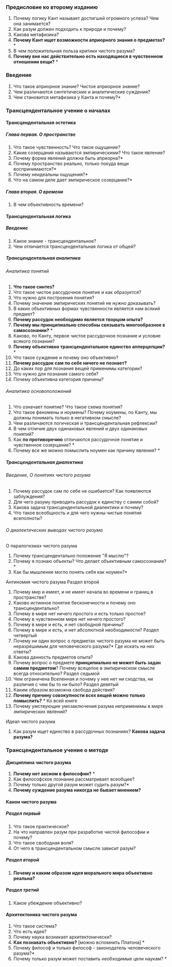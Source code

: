 ### Предисловие ко второму изданию
1. Почему логику Кант называет достигшей огромного успеха? Чем она занимается?
2. Как разум должен подходить к природе и почему?
3. Какова метафизика?
4. **Почему Кант ищет возможности априорного знания о предметах?** * 
5. В чем положительная польза критики чистого разума?
6. **Почему вне нас действительно есть находящиеся в чувственном отношении вещи?** *
### Введение
1. Что такое априорное знание? Чистое априорное знание?
2. Чем различаются синтетические и аналитические суждения?
3. Чем становится метафизика у Канта и почему?*
### Трансцендентальное учение о началах
#### Трансцендентальная эстетика
##### Глава первая. О пространстве
1. Что такое чувственность? Что такое ощущение?
2. Какие созерцания называются эмпирическими? Что такое явление?
3. Почему форма явлений должна быть априорна?*
4. Почему пространство реально, только покуда вещи воспринимаются?*
5. Почему неидеальны ощущения?* 
6. Что на самом деле дает эмпирическое созерцание?*
##### Глава вторая. О времени
1. В чем объективность времени?
#### Трансцендентальная логика
##### Введение
1. Какое знание - трансцендентальное?
2. Чем отличается трансцендентальная логика от общей?  
##### Трансцендентальная аналитика
###### Аналитика понятий
1. **Что такое синтез?**
2. Что такое чистое рассудочное понятие и как образуется?
3. Что нужно для построения понятия?
4. Почему значение эмпирических понятий не нужно доказывать?
5. В каких объективных формах чувственности является нам всякий предмет?
6. **Почему рассудок необходимо является творцом опыта?**
7. **Почему мы принципиально способны связывать многообразное в самосознании?** *
8. Каково, по Канту, первое чистое рассудочное познание и условие всякого познания?
9. **Почему объективно трансцендентальное единство апперцепции?** *
10. Что такое суждение и почему оно объективно?
11. **Почему рассудок сам по себе ничего не познает?**
12. До каких пор для познания вещей применимы категории?
13. Что нужно для познания самого себя?
14. Почему объективна категория причины?
###### Аналитика основоположений
1. Что означает понятие? Что такое схема понятия?
2. Что такое феномены и ноумены? Почему ноумены, по Канту, мы должны понимать только в негативном смысле?
3. Чем различаются логическая и трансцендентальная рефлексии?
4. В чем отличие двух одинаковых явлений и двух одинаковых понятий?
5. Как **по противоречию** отличаются рассудочное понятие и чувственное созерцание? *
6. Почему все же можно помыслить ноумен как причину явления? *
##### Трансцендентальная диалектика
###### Введение, О понятиях чистого разума
1. Почему рассудок сам по себе не ошибается? Как появляются заблуждения?
2. Для чего разуму приводить рассудок к единству с самим собой?
3. Какова задача трансцендентальной диалектики и почему?
4. Что такое всеобщность и для чего нужны чистые понятия всеполноты?
###### О диалектических выводах чистого разума
 О паралогизмах чистого разума
1. Почему трансцендентально положение "Я мыслю"?
2. Почему я познаю объекты? Что делает объективным самосознание?*
3. Как бы мышление могло понять себя как ноумен?*

Антиномия чистого разума
Раздел второй
 1. Почему мир и имеет, и не имеет начала во времени и границ в пространстве?
 2. Каково истинное понятие бесконечности и почему оно трансцендентально?
 3. Почему в мире нет ничего простого и есть только простое?
 4. Почему в чувственном мире нет ничего простого?
 5. Почему в мире и есть, и нет свободной причины?
 6. Почему в мире и есть, и нет абсолютной необходимости?
Раздел четвертый
1. Почему ни один вопрос о предметах чистого разума не может быть неразрешимым для человеческого разума?* Где искать на них ответы?
2. Какова данность предметов опыта?
3. Почему вопрос о предмете **принципиально не может быть задан самим предметом**? Почему всецелое в эмпирическом смысле всегда относительно?
Раздел седьмой
1. Чем ограничена Вселенная и почему у нее нет ни сходства, ни различия с чем бы то ни было?
Раздел девятый
 1. Каким образом возможна свобода действия?
 2. **Почему причину совокупности всех вещей можно только помыслить?** *
Ко всей книге
1. Почему умствующие умозаключения разума неприменимы в мире эмпирических явлений?

Идеал чистого разума
1. Как разум ищет единство в рассудочных познаниях? **Какова задача разума?**
### Трансцендентальное учение о методе
#### Дисциплина чистого разума
1. **Почему нет аксиом в философии?** *
2. Как философское познание рассматривает всеобщее?
3. Почему только другой разум может судить разум?*
4. **Почему суждение разума никогда не бывает мнением?**
#### Канон чистого разума 
##### Раздел первый
1. Что такое практическое? 
2. На что направлен разум при разработке чистой философии и почему?
3. Что такое свободная воля?
4. От чего в трансцендентальном смысле зависит разум?
##### Раздел второй
1. **Почему и каким образом идея морального мира объективно реальна?**
##### Раздел третий
1. Какое убеждение объективно?
#### Архитектоника чистого разума
1. Что такое система?
2. Что есть идея?
3. Почему наука возникает архитектонически?
4. **Как познавать объективно?** [можно вспомнить Платона] *
5. Почему философ и только философ - законодатель человеческого разума?*
6. Почему только разум может поставить необходимые цели наукам? *
